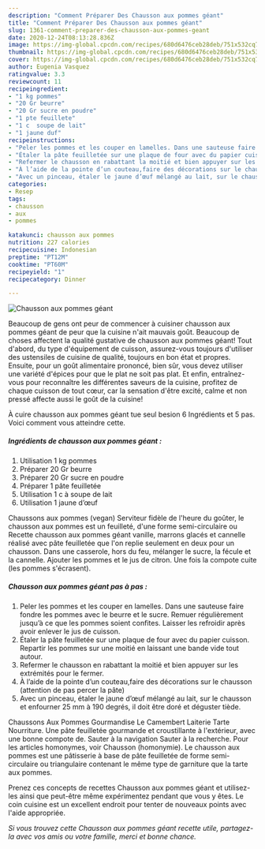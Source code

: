 ```yaml
---
description: "Comment Préparer Des Chausson aux pommes géant"
title: "Comment Préparer Des Chausson aux pommes géant"
slug: 1361-comment-preparer-des-chausson-aux-pommes-geant
date: 2020-12-24T08:13:28.836Z
image: https://img-global.cpcdn.com/recipes/680d6476ceb28deb/751x532cq70/chausson-aux-pommes-geant-photo-principale-de-la-recette.jpg
thumbnail: https://img-global.cpcdn.com/recipes/680d6476ceb28deb/751x532cq70/chausson-aux-pommes-geant-photo-principale-de-la-recette.jpg
cover: https://img-global.cpcdn.com/recipes/680d6476ceb28deb/751x532cq70/chausson-aux-pommes-geant-photo-principale-de-la-recette.jpg
author: Eugenia Vasquez
ratingvalue: 3.3
reviewcount: 11
recipeingredient:
- "1 kg pommes"
- "20 Gr beurre"
- "20 Gr sucre en poudre"
- "1 pte feuillete"
- "1 c  soupe de lait"
- "1 jaune duf"
recipeinstructions:
- "Peler les pommes et les couper en lamelles. Dans une sauteuse faire fondre les pommes avec le beurre et le sucre. Remuer régulièrement jusqu’à ce que les pommes soient confites. Laisser les refroidir après avoir enlever le jus de cuisson."
- "Étaler la pâte feuilletée sur une plaque de four avec du papier cuisson. Repartir les pommes sur une moitié en laissant une bande vide tout autour."
- "Refermer le chausson en rabattant la moitié et bien appuyer sur les extrémités pour le fermer."
- "À l’aide de la pointe d’un couteau,faire des décorations sur le chausson (attention de pas percer la pâte)"
- "Avec un pinceau, étaler le jaune d’œuf mélangé au lait, sur le chausson et enfourner 25 mm à 190 degrés, il doit être doré et déguster tiède."
categories:
- Resep
tags:
- chausson
- aux
- pommes

katakunci: chausson aux pommes 
nutrition: 227 calories
recipecuisine: Indonesian
preptime: "PT12M"
cooktime: "PT60M"
recipeyield: "1"
recipecategory: Dinner

---
```



![Chausson aux pommes géant](https://img-global.cpcdn.com/recipes/680d6476ceb28deb/751x532cq70/chausson-aux-pommes-geant-photo-principale-de-la-recette.jpg)

Beaucoup de gens ont peur de commencer à cuisiner chausson aux pommes géant de peur que la cuisine n'ait mauvais goût. Beaucoup de choses affectent la qualité gustative de chausson aux pommes géant! Tout d'abord, du type d'équipement de cuisson, assurez-vous toujours d'utiliser des ustensiles de cuisine de qualité, toujours en bon état et propres. Ensuite, pour un goût alimentaire prononcé, bien sûr, vous devez utiliser une variété d'épices pour que le plat ne soit pas plat. Et enfin, entraînez-vous pour reconnaître les différentes saveurs de la cuisine, profitez de chaque cuisson de tout cœur, car la sensation d'être excité, calme et non pressé affecte aussi le goût de la cuisine!

<!--inarticleads1-->

À cuire chausson aux pommes géant tue seul besion 6 Ingrédients et 5 pas. Voici comment vous atteindre cette.

##### Ingrédients de chausson aux pommes géant :

1. Utilisation 1 kg pommes
1. Préparer 20 Gr beurre
1. Préparer 20 Gr sucre en poudre
1. Préparer 1 pâte feuilletée
1. Utilisation 1 c à soupe de lait
1. Utilisation 1 jaune d’œuf


Chaussons aux pommes (vegan) Serviteur fidèle de l&#39;heure du goûter, le chausson aux pommes est un feuilleté, d&#39;une forme semi-circulaire ou Recette chausson aux pommes géant vanille, marrons glacés et cannelle réalisé avec pâte feuilletée que l&#39;on replie seulement en deux pour un chausson. Dans une casserole, hors du feu, mélanger le sucre, la fécule et la cannelle. Ajouter les pommes et le jus de citron. Une fois la compote cuite (les pommes s&#39;écrasent). 

<!--inarticleads2-->

##### Chausson aux pommes géant pas à pas :

1. Peler les pommes et les couper en lamelles. Dans une sauteuse faire fondre les pommes avec le beurre et le sucre. Remuer régulièrement jusqu’à ce que les pommes soient confites. Laisser les refroidir après avoir enlever le jus de cuisson.
1. Étaler la pâte feuilletée sur une plaque de four avec du papier cuisson. Repartir les pommes sur une moitié en laissant une bande vide tout autour.
1. Refermer le chausson en rabattant la moitié et bien appuyer sur les extrémités pour le fermer.
1. À l’aide de la pointe d’un couteau,faire des décorations sur le chausson (attention de pas percer la pâte)
1. Avec un pinceau, étaler le jaune d’œuf mélangé au lait, sur le chausson et enfourner 25 mm à 190 degrés, il doit être doré et déguster tiède.


Chaussons Aux Pommes Gourmandise Le Camembert Laiterie Tarte Nourriture. Une pâte feuilletée gourmande et croustillante à l&#39;extérieur, avec une bonne compote de. Sauter à la navigation Sauter à la recherche. Pour les articles homonymes, voir Chausson (homonymie). Le chausson aux pommes est une pâtisserie à base de pâte feuilletée de forme semi-circulaire ou triangulaire contenant le même type de garniture que la tarte aux pommes. 

<!--inarticleads1-->

<p>
Prenez ces concepts de recettes Chausson aux pommes géant et utilisez-les ainsi que peut-être même expérimentez pendant que vous y êtes. Le coin cuisine est un excellent endroit pour tenter de nouveaux points avec l'aide appropriée.
</p>

<p>
<i>Si vous trouvez cette Chausson aux pommes géant recette utile, partagez-la avec vos amis ou votre famille, merci et bonne chance.</i>
</p>
